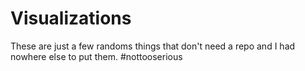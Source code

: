 # Visualizations

These are just a few randoms things that don't need a repo and I had nowhere else to put them. #nottooserious
